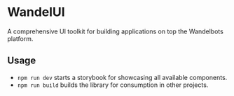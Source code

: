 # WandelUI

A comprehensive UI toolkit for building applications on top the Wandelbots platform.

## Usage

- `npm run dev` starts a storybook for showcasing all available components. 
- `npm run build` builds the library for consumption in other projects.

